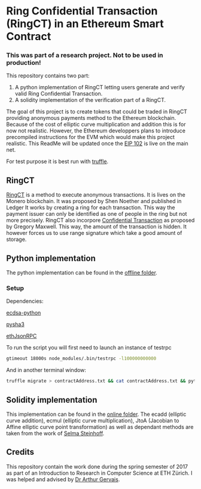 # Ring Confidential Transaction (RingCT) in an Ethereum Smart Contract


### This was part of a research project. Not to be used in production!


This repository contains two part:
1. A python implementation of RingCT letting users generate and verify valid Ring Confidential Transaction.
2. A solidity implementation of the verification part of a RingCT. 

The goal of this project is to create tokens that could be traded in RingCT providing anonymous payments method to the Ethereum blockchain. Because of the cost of elliptic curve multiplication and addition this is for now not realistic. However, the Ethereum developpers plans to introduce precompiled instructions for the EVM which would make this project realistic. This ReadMe will be updated once the [EIP 102](https://github.com/ethereum/EIPs/issues/102) is live on the main net. 

For test purpose it is best run with [truffle](https://github.com/trufflesuite/truffle).

## RingCT
[RingCT](https://eprint.iacr.org/2015/1098.pdf) is a method to execute anonymous transactions. It is lives on the Monero blockchain. It was proposed by Shen Noether and published in Ledger
It works by creating a ring for each transaction. This way the payment issuer can only be identified as one of people in the ring but not more precisely. 
RingCT also incorpore [Confidential Transaction](https://people.xiph.org/~greg/confidential_values.txt) as proposed by Gregory Maxwell. This way, the amount of the transaction is hidden. It however forces us to use range signature which take a good amount of storage. 

## Python implementation
The python implementation can be found in the [offline folder](./offline/). 
### Setup
Dependencies: 

[ecdsa-python](https://github.com/warner/python-ecdsa)

[pysha3](https://github.com/tiran/pysha3)

[ethJsonRPC]()

To run the script you will first need to launch an instance of testrpc

```bash
gtimeout 18000s node_modules/.bin/testrpc -l100000000000
```

And in another terminal window:
```bash
truffle migrate > contractAddress.txt && cat contractAddress.txt && python3 ../RingCT/offline/ringCT.py
```

## Solidity implementation
This implementation can be found in the [online folder](./online/). The ecadd (elliptic curve addition), ecmul (elliptic curve multiplication), JtoA (Jacobian to Affine elliptic curve point transformation) as well as dependant methods are taken from the work of [Selma Steinhoff](https://www.linkedin.com/in/selmasteinhoff/?ppe=1).

## Credits
This repository contain the work done during the spring semester of 2017 as part of an Introduction to Research in Computer Science at ETH Zürich.
I was helped and advised by [Dr Arthur Gervais](http://arthurgervais.com/).

